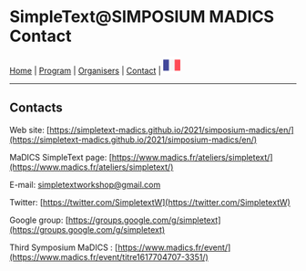 
# SimpleText@SIMPOSIUM MADICS Contact

[Home](https://simpletext-madics.github.io/2021/simposium-madics/en) | [Program](https://simpletext-madics.github.io/2021/simposium-madics/en/program) | [Organisers](https://simpletext-madics.github.io/2021/simposium-madics/en/organisers) | [Contact](https://simpletext-madics.github.io/2021/simposium-madics/en/contact) | [<img src="../FR.png" width="30">](https://simpletext-madics.github.io/2021/simposium-madics/fr/contacts)

---
## Contacts

Web site: [https://simpletext-madics.github.io/2021/simposium-madics/en/](https://simpletext-madics.github.io/2021/simposium-madics/en/)

MaDICS SimpleText page: [https://www.madics.fr/ateliers/simpletext/](https://www.madics.fr/ateliers/simpletext/) 

E-mail: [simpletextworkshop@gmail.com](mailto:simpletextworkshop@gmail.com) 

Twitter: [https://twitter.com/SimpletextW](https://twitter.com/SimpletextW)  

Google group: [https://groups.google.com/g/simpletext](https://groups.google.com/g/simpletext)  

Third Symposium MaDICS : [https://www.madics.fr/event/](https://www.madics.fr/event/titre1617704707-3351/)
